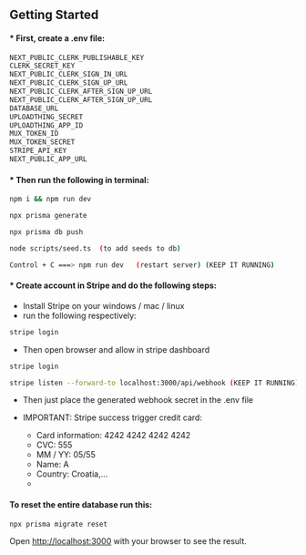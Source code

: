 ## Getting Started

####                           * First, create a .env file:

```bash
NEXT_PUBLIC_CLERK_PUBLISHABLE_KEY
CLERK_SECRET_KEY
NEXT_PUBLIC_CLERK_SIGN_IN_URL
NEXT_PUBLIC_CLERK_SIGN_UP_URL
NEXT_PUBLIC_CLERK_AFTER_SIGN_UP_URL
NEXT_PUBLIC_CLERK_AFTER_SIGN_UP_URL
DATABASE_URL
UPLOADTHING_SECRET
UPLOADTHING_APP_ID
MUX_TOKEN_ID
MUX_TOKEN_SECRET
STRIPE_API_KEY
NEXT_PUBLIC_APP_URL
```

####                           * Then run the following in terminal:

```bash
npm i && npm run dev

npx prisma generate

npx prisma db push

node scripts/seed.ts  (to add seeds to db)

Control + C ===> npm run dev   (restart server) (KEEP IT RUNNING)
```

####                * Create account in Stripe and do the following steps:

* Install Stripe on your windows / mac / linux
* run the following respectively:

```bash
stripe login
```

* Then open browser and allow in stripe dashboard

```bash
stripe login
```

```bash
stripe listen --forward-to localhost:3000/api/webhook (KEEP IT RUNNING)
```

* Then just place the generated webhook secret in the .env file
* IMPORTANT: Stripe success trigger credit card:

    * Card information: 4242 4242 4242 4242
    * CVC: 555
    * MM / YY: 05/55
    * Name: A
    * Country: Croatia,...
    *

#### To reset the entire database run this:

```bash
npx prisma migrate reset
```

Open [http://localhost:3000](http://localhost:3000) with your browser to see the result.
